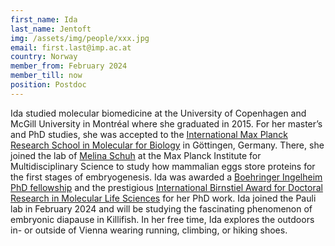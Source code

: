 ```yaml
---
first_name: Ida
last_name: Jentoft
img: /assets/img/people/xxx.jpg
email: first.last@imp.ac.at
country: Norway
member_from: February 2024
member_till: now
position: Postdoc
---
```

Ida studied molecular biomedicine at the University of Copenhagen and McGill University in Montréal where she graduated in 2015. For her master’s and PhD studies, she was accepted to the [International Max Planck Research School in Molecular for Biology](https://uni-goettingen.de/en/663763.html) in Göttingen, Germany. There, she joined the lab of [Melina Schuh](https://www.mpinat.mpg.de/mschuh) at the Max Planck Institute for Multidisciplinary Science to study how mammalian eggs store proteins for the first stages of embryogenesis. Ida was awarded a [Boehringer Ingelheim PhD fellowship](https://www.bifonds.de/fellowships-grants/phd-fellowships.html) and the prestigious [International Birnstiel Award for Doctoral Research in Molecular Life Sciences](https://www.imp.ac.at/achievements/birnstiel-award) for her PhD work. Ida joined the Pauli lab in February 2024 and will be studying the fascinating phenomenon of embryonic diapause in Killifish. In her free time, Ida explores the outdoors in- or outside of Vienna wearing running, climbing, or hiking shoes.
